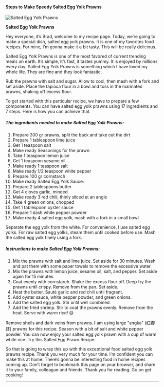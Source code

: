             

#### Steps to Make Speedy Salted Egg Yolk Prawns

![Salted Egg Yolk Prawns](https://img-global.cpcdn.com/recipes/6b25d84143897af6/751x532cq70/salted-egg-yolk-prawns-recipe-main-photo.jpg)

**Salted Egg Yolk Prawns**

Hey everyone, it’s Brad, welcome to my recipe page. Today, we’re going to make a special dish, salted egg yolk prawns. It is one of my favorites food recipes. For mine, I’m gonna make it a bit tasty. This will be really delicious.

Salted Egg Yolk Prawns is one of the most favored of current trending meals on earth. It’s simple, it’s fast, it tastes yummy. It is enjoyed by millions every day. Salted Egg Yolk Prawns is something which I have loved my whole life. They are fine and they look fantastic.

Rub the prawns with salt and sugar. Allow to cool, then mash with a fork and set aside. Place the tapioca flour in a bowl and toss in the marinated prawns, shaking off excess flour.

To get started with this particular recipe, we have to prepare a few components. You can have salted egg yolk prawns using 17 ingredients and 7 steps. Here is how you can achieve that.

##### The ingredients needed to make Salted Egg Yolk Prawns:

1.  Prepare 300 gr prawns, split the back and take out the dirt
2.  Prepare 1 tablespoon lime juice
3.  Get 1 teaspoon salt
4.  Make ready Seasonings for the prawn:
5.  Take 1 teaspoon lemon juice
6.  Get 1 teaspoon sesame oil
7.  Make ready 1 teaspoon salt
8.  Make ready 1/2 teaspoon white pepper
9.  Prepare 100 gr cornstarch
10.  Make ready Salted Egg Yolk Sauce:
11.  Prepare 2 tablespoons butter
12.  Get 4 cloves garlic, minced
13.  Make ready 3 red chili, thinly sliced at an angle
14.  Take 4 green onions, chopped
15.  Get 1 tablespoon oyster sauce
16.  Prepare 1 dash white pepper powder
17.  Make ready 4 salted egg yolk, mash with a fork in a small bowl

Separate the egg yolk from the white. For convenience, I use salted egg yolks. For raw salted egg yolks, steam them until cooked before use. Mash the salted egg yolk finely using a fork.

##### Instructions to make Salted Egg Yolk Prawns:

1.  Mix the prawns with salt and lime juice. Set aside for 30 minutes. Wash and pat them with some paper towels to remove the excessive water.
2.  Mix the prawns with lemon juice, sesame oil, salt, and pepper. Set aside again for 15 minutes.
3.  Coat evenly with cornstarch. Shake the excess flour off. Deep fry the prawns until crispy. Remove from the pan. Set aside.
4.  Heat the butter. Sauté garlic and red chili until fragrant.
5.  Add oyster sauce, white pepper powder, and green onions.
6.  Add the salted egg yolk. Stir until well combined.
7.  Add the fried shrimp. Stir to coat the prawns evenly. Remove from the heat. Serve with warm rice! 😋

Remove shells and dark veins from prawns. I am using large "angka" (红脚虾) prawns for this recipe. Season with a bit of salt and white pepper powder. You can now enjoy your salted egg yolk prawn with a cup of warm white rice. Try this Salted Egg Prawn Recipe.

So that is going to wrap this up with this exceptional food salted egg yolk prawns recipe. Thank you very much for your time. I’m confident you can make this at home. There’s gonna be interesting food in home recipes coming up. Don’t forget to bookmark this page on your browser, and share it to your family, colleague and friends. Thank you for reading. Go on get cooking!

* * *